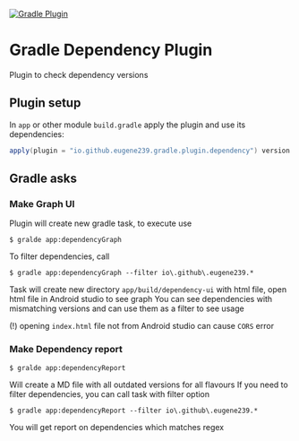 [![Gradle Plugin](https://img.shields.io/gradle-plugin-portal/v/io.github.eugene239.gradle.plugin.dependency)](https://plugins.gradle.org/plugin/io.github.eugene239.gradle.plugin.dependency)
# Gradle Dependency Plugin
Plugin to check dependency versions

## Plugin setup


In `app` or other module `build.gradle` apply the plugin and use its dependencies:

```gradle
apply(plugin = "io.github.eugene239.gradle.plugin.dependency") version $latest
```

## Gradle asks
### Make Graph UI
Plugin will create new gradle task, to execute use
```shell
$ gralde app:dependencyGraph
```
To filter dependencies, call
```shell
$ gradle app:dependencyGraph --filter io\.github\.eugene239.*
```
Task will create new directory `app/build/dependency-ui` with html file, open html file in Android
studio to see graph
You can see dependencies with mismatching versions and can use them as a filter to see usage

(!) opening `index.html` file not from Android studio can cause `CORS` error

### Make Dependency report
```shell
$ gralde app:dependencyReport
```
Will create a MD file with all outdated versions for all flavours
If you need to filter dependencies, you can call task with filter option
```shell
$ gradle app:dependencyReport --filter io\.github\.eugene239.*
```
You will get report on dependencies which matches regex